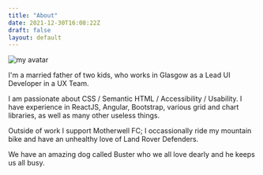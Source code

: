 ```yaml
---
title: "About"
date: 2021-12-30T16:08:22Z
draft: false
layout: default
---
```

![my avatar](/img/burt.png#floatright "An avatar of Ian Burrett (a.k.a. weestoater / burtware)")

I'm a married father of two kids, who works in Glasgow as a Lead UI Developer in a UX Team.

I am passionate about CSS / Semantic HTML / Accessibility / Usability.  I have experience in ReactJS, Angular, Bootstrap, various grid and chart libraries, as well as many other useless things.

Outside of work I support Motherwell FC; I occassionally ride my mountain bike and have an unhealthy love of Land Rover Defenders.

We have an amazing dog called Buster who we all love dearly and he keeps us all busy.